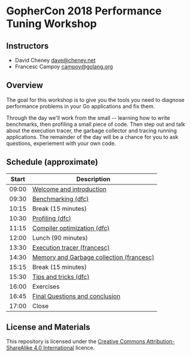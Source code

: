 # GopherCon 2018 Performance Tuning Workshop

## Instructors

- David Cheney <dave@cheney.net>
- Francesc Campoy <campoy@golang.org>

## Overview

The goal for this workshop is to give you the tools you need to diagnose performance problems in your Go applications and fix them.

Through the day we'll work from the small -- learning how to write benchmarks, then profiling a small piece of code. Then step out and talk about the execution tracer, the garbage collector  and tracing running applications. The remainder of the day will be a chance for you to ask questions, experiement with your own code.

## Schedule (approximate)

| Start | Description |
| --- | --- |
| 09:00 | [Welcome and introduction][1] |
| 09:30 | [Benchmarking (dfc)][2] |
| 10:15 | Break (15 minutes) |
| 10:30 | [Profiling (dfc)][3] |
| 11:15 | [Compiler optimization (dfc)][4]|
| 12:00 | Lunch (90 minutes) |
| 13:30 | [Execution tracer (francesc)][5] |
| 14:30 | [Memory and Garbage collection (francesc)][6] |
| 15:15 | Break (15 minutes) |
| 15:30 | [Tips and tricks (dfc)][7] |
| 16:00 | Exercises |
| 16:45 | [Final Questions and conclusion][8] |
| 17:00 | Close |


## License and Materials

This repository is licensed under the [Creative Commons Attribution-ShareAlike 4.0 International](https://creativecommons.org/licenses/by-sa/4.0/) licence.

[1]: 1-welcome/1-welcome.md
[2]: 2-benchmarking/benchmarking.md
[3]: 3-profiling/1-profiling.md
[4]: 4-compiler-optimisations/1-compiler-optimisation.md
[5]: 5-execution-tracer/1-execution-tracer.md
[6]: 6-memory-management/1-memory-management.md
[7]: 7-tips-and-tricks/1-tips-and-tricks.md
[8]: 8-conclusion/1-conclusion.md
